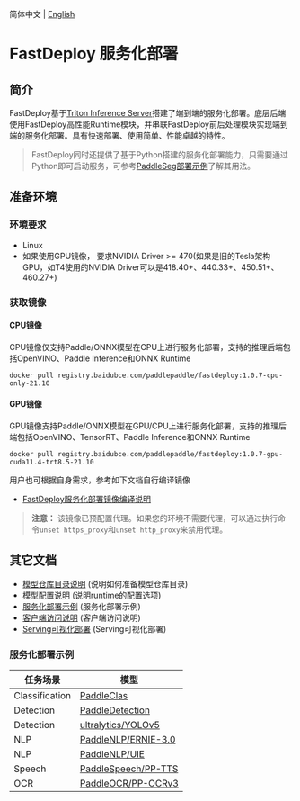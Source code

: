 简体中文 | [English](README.md)

# FastDeploy 服务化部署

## 简介

FastDeploy基于[Triton Inference Server](https://github.com/triton-inference-server/server)搭建了端到端的服务化部署。底层后端使用FastDeploy高性能Runtime模块，并串联FastDeploy前后处理模块实现端到端的服务化部署。具有快速部署、使用简单、性能卓越的特性。

> FastDeploy同时还提供了基于Python搭建的服务化部署能力，只需要通过Python即可启动服务，可参考[PaddleSeg部署示例](../examples/vision/segmentation/paddleseg/serving/simple_serving)了解其用法。
## 准备环境

### 环境要求
- Linux
- 如果使用GPU镜像， 要求NVIDIA Driver >= 470(如果是旧的Tesla架构GPU，如T4使用的NVIDIA Driver可以是418.40+、440.33+、450.51+、460.27+)

### 获取镜像

#### CPU镜像
CPU镜像仅支持Paddle/ONNX模型在CPU上进行服务化部署，支持的推理后端包括OpenVINO、Paddle Inference和ONNX Runtime
``` shell
docker pull registry.baidubce.com/paddlepaddle/fastdeploy:1.0.7-cpu-only-21.10
```

#### GPU镜像
GPU镜像支持Paddle/ONNX模型在GPU/CPU上进行服务化部署，支持的推理后端包括OpenVINO、TensorRT、Paddle Inference和ONNX Runtime
```
docker pull registry.baidubce.com/paddlepaddle/fastdeploy:1.0.7-gpu-cuda11.4-trt8.5-21.10
```

用户也可根据自身需求，参考如下文档自行编译镜像
- [FastDeploy服务化部署镜像编译说明](docs/zh_CN/compile.md)

> **注意：** 该镜像已预配置代理。如果您的环境不需要代理，可以通过执行命令`unset https_proxy`和`unset http_proxy`来禁用代理。

## 其它文档
- [模型仓库目录说明](docs/zh_CN/model_repository.md) (说明如何准备模型仓库目录)
- [模型配置说明](docs/zh_CN/model_configuration.md)  (说明runtime的配置选项)
- [服务化部署示例](docs/zh_CN/demo.md) (服务化部署示例)
- [客户端访问说明](docs/zh_CN/client.md) (客户端访问说明)
- [Serving可视化部署](docs/zh_CN/vdl_management.md) (Serving可视化部署)


### 服务化部署示例

| 任务场景 | 模型                                                                                |
|---|-----------------------------------------------------------------------------------|
| Classification | [PaddleClas](../examples/vision/classification/paddleclas/serving/README.md)      |
| Detection | [PaddleDetection](../examples/vision/detection/paddledetection/serving/README.md) |
| Detection | [ultralytics/YOLOv5](../examples/vision/detection/yolov5/serving/README.md)       |
| NLP | 	[PaddleNLP/ERNIE-3.0](../examples/text/ernie-3.0/serving/README.md)              |
| NLP | 	[PaddleNLP/UIE](../examples/text/uie/serving/README.md)                          |
| Speech | 	[PaddleSpeech/PP-TTS](../examples/audio/pp-tts/serving/README.md)                |
| OCR | 	[PaddleOCR/PP-OCRv3](../examples/vision/ocr/PP-OCR/serving/fastdeploy_serving/README.md)  |
